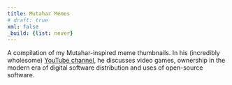 ```yaml
---
title: Mutahar Memes
# draft: true
xml: false
_build: {list: never}
---
```

A compilation of my Mutahar-inspired meme thumbnails. In his (incredibly wholesome) [YouTube channel](https://www.youtube.com/@SomeOrdinaryGamers), he discusses video games, ownership in the modern era of digital software distribution and uses of open-source software.